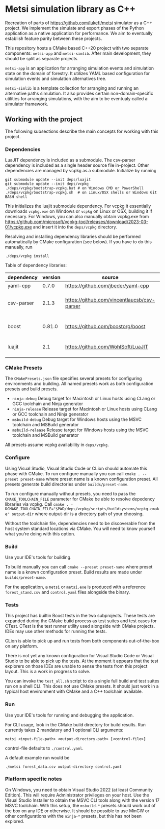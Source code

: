 # Metsi simulation library as C++

Recreation of parts of  https://github.com/lukefi/metsi simulator as a C++ project.
We implement the simulate and export phases of the Python application as a native application for performance.
We aim to eventually establish feature parity between these projects.

This repository hosts a CMake based C++20 project with two separate components: `metsi-app` and `metsi-simlib`.
After main development, they should be split as separate projects.

`metsi-app` is an application for arranging simulation events and simulation state on the domain of forestry.
It utilizes YAML based configuration for simulation events and simulation alternatives tree.

`metsi-simlib` is a template collection for arranging and running an alternative paths simulation.
It also provides certain non-domain-specific utilities for arranging simulations, with the aim to be eventualy called a simulator framework.

## Working with the project

The following subsections describe the main concepts for working with this project.

### Dependencies

LuaJIT dependency is included as a submodule.
The csv-parser dependency is included as a single header source file in-project.
Other dependencies are managed by vcpkg as a submodule.
Initialize by running

```
git submodule update --init deps/luajit
git submodule update --init deps/vcpkg
./deps/vcpkg/bootstrap-vcpkg.bat # on Windows CMD or PowerShell
./deps/vcpkg/bootstrap-vcpkg.sh  # on Linux/OSX shells or Windows Git BASH shell
```

This initializes the luajit submodule dependency.
For vcpkg it essentially downloads `vcpkg.exe` on Windows or `vcpkg` on Linux or OSX, building it if necessary.
For Windows, you can also manually obtain vcpkg.exe from https://github.com/microsoft/vcpkg-tool/releases/download/2023-03-01/vcpkg.exe and insert it into the `deps/vcpkg` directory.

Resolving and installing dependency libraries should be performed automatically by CMake configuration (see below).
If you have to do this manually, run

```
./deps/vcpkg install
```

Table of dependency libraries:

| dependency | version | source                                      | license | note                                                             |
|------------|---------|---------------------------------------------|---------|------------------------------------------------------------------|
| yaml-cpp   | 0.7.0   | https://github.com/jbeder/yaml-cpp          | MIT     ||
| csv-parser | 2.1.3   | https://github.com/vincentlaucsb/csv-parser | MIT     | Included as single header copy `src/metsi-app/src/csv_parser.hpp |
| boost      | 0.81.0  | https://github.com/boostorg/boost           | BSL-1.0 | boost-test, boost-program-options, boost-lexical-cast            |
| luajit     | 2.1     | https://github.com/WohlSoft/LuaJIT          | MIT     | A fork of actual luajit repo, adding CMake build possibility     |

### CMake Presets

The `CMakePresets.json` file specifies several presets for configuring environments and building.
All named presets work as both configuration presets and build presets.

* `ninja-debug` Debug target for Macintosh or Linux hosts using CLang or GCC toolchain and Ninja generator
* `ninja-release` Release target for Macintosh or Linux hosts using CLang or GCC toolchain and Ninja generator
* `msbuild-debug` Debug target for Windows hosts using the MSVC toolchain and MSBuild generator
* `msbuild-release` Release target for Windows hosts using the MSVC toolchain and MSBuild generator

All presets assume vcpkg availability in `deps/vcpkg`.

### Configure

Using Visual Studio, Visual Studio Code or CLion should automate this phase with CMake.
To run configure manually you can call `cmake . --preset preset-name` where preset name is a known configuration preset.
All presets generate build directories under `builds/preset-name`.

To run configure manually without presets, you need to pass the `CMAKE_TOOLCHAIN_FILE` parameter for CMake be able to resolve depedency libraries via vcpkg.
Call `cmake . -DCMAKE_TOOLCHAIN_FILE="$PWD/deps/vcpkg/scripts/buildsystems/vcpkg.cmake" output-dir` where output-dir is a directory path of your choosing.

Without the toolchain file, dependencies need to be discoverable from the host system standard locations via CMake.
You will need to know yourself what you're doing with this option.

### Build

Use your IDE's tools for building.

To build manually you can call `cmake --preset preset-name` where preset name is a known configuration preset.
Build results are made under `builds/preset-name`.

For the application, a `metsi` or `metsi.exe` is produced with a reference `forest_stand.csv` and `control.yaml` files alongside the binary.

### Tests

This project has builtin Boost tests in the two subprojects.
These tests are expanded during the CMake build process as test suites and test cases for CTest.
CTest is the test runner utility used alongside with CMake projects.
IDEs may use other methods for running the tests.

CLion is able to pick up and run tests from both components out-of-the-box on any platform.

There is not yet any known configuration for Visual Studio Code or Visual Studio to be able to pick up the tests.
At the moment it appears that the test explorers on those IDEs are unable to sense the tests from this project layout.
This is a work in progress to solve.

You can invoke the `test_all.sh` script to do a single full build and test suites run on a shell CLI.
This does not use CMake presets.
It should just work in a typical host environment with CMake and a C++ toolchain available.

### Run

Use your IDE's tools for running and debugging the application.

For CLI usage, look in the CMake build directory for build results.
Run currently takes 2 mandatory and 1 optional CLI arguments:

```
metsi <input-file-path> <output-directory-path> [<control-file>]
```

control-file defaults to `./control.yaml`.

A default example run would be 

```
./metsi forest_data.csv output-directory control.yaml
```

### Platform specific notes

On Windows, you need to obtain Visual Studio 2022 (at least Community Edition).
This will require Administrator privileges on your host.
Use the Visual Studio Installer to obtain the MSVC CLI tools along with the version 17 MSVC toolchain.
With this setup, the `msbuild-*` presets should work out of the box on any IDE or otherwise.
It should be possible to use MinGW or other configurations with the `ninja-*` presets, but this has not been explored.

